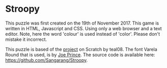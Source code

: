 # Stroopy
This puzzle was first created on the 19th of November 2017.
This game is written in HTML, Javascript and CSS. Using only a web browser and a text editor. Note, here the word 'colour' is used instead of 'color'. Please don't mistake it incorrect.

This puzzle is based of the [project](https://scratch.mit.edu/projects/138819119/) on Scratch by teal08. The font Varela Round that is used, is by [Joe Prince](https://fonts.google.com/specimen/Varela+Round). The source code is available here: https://github.com/Sangarang/Stroopy.

